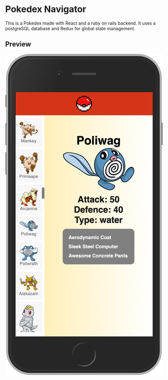 # Pokedex Navigator

This is a Pokedex made with React and a ruby on rails backend. It uses a postgreSQL database and Redux for global state management.

## Preview

![Pokedex](pokedex.png)
